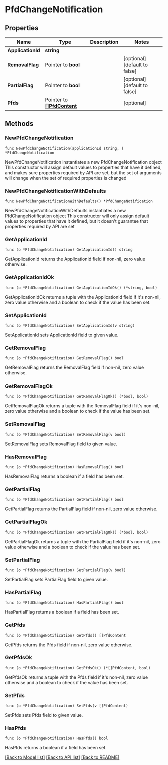 # PfdChangeNotification

## Properties

Name | Type | Description | Notes
------------ | ------------- | ------------- | -------------
**ApplicationId** | **string** |  | 
**RemovalFlag** | Pointer to **bool** |  | [optional] [default to false]
**PartialFlag** | Pointer to **bool** |  | [optional] [default to false]
**Pfds** | Pointer to [**[]PfdContent**](PfdContent.md) |  | [optional] 

## Methods

### NewPfdChangeNotification

`func NewPfdChangeNotification(applicationId string, ) *PfdChangeNotification`

NewPfdChangeNotification instantiates a new PfdChangeNotification object
This constructor will assign default values to properties that have it defined,
and makes sure properties required by API are set, but the set of arguments
will change when the set of required properties is changed

### NewPfdChangeNotificationWithDefaults

`func NewPfdChangeNotificationWithDefaults() *PfdChangeNotification`

NewPfdChangeNotificationWithDefaults instantiates a new PfdChangeNotification object
This constructor will only assign default values to properties that have it defined,
but it doesn't guarantee that properties required by API are set

### GetApplicationId

`func (o *PfdChangeNotification) GetApplicationId() string`

GetApplicationId returns the ApplicationId field if non-nil, zero value otherwise.

### GetApplicationIdOk

`func (o *PfdChangeNotification) GetApplicationIdOk() (*string, bool)`

GetApplicationIdOk returns a tuple with the ApplicationId field if it's non-nil, zero value otherwise
and a boolean to check if the value has been set.

### SetApplicationId

`func (o *PfdChangeNotification) SetApplicationId(v string)`

SetApplicationId sets ApplicationId field to given value.


### GetRemovalFlag

`func (o *PfdChangeNotification) GetRemovalFlag() bool`

GetRemovalFlag returns the RemovalFlag field if non-nil, zero value otherwise.

### GetRemovalFlagOk

`func (o *PfdChangeNotification) GetRemovalFlagOk() (*bool, bool)`

GetRemovalFlagOk returns a tuple with the RemovalFlag field if it's non-nil, zero value otherwise
and a boolean to check if the value has been set.

### SetRemovalFlag

`func (o *PfdChangeNotification) SetRemovalFlag(v bool)`

SetRemovalFlag sets RemovalFlag field to given value.

### HasRemovalFlag

`func (o *PfdChangeNotification) HasRemovalFlag() bool`

HasRemovalFlag returns a boolean if a field has been set.

### GetPartialFlag

`func (o *PfdChangeNotification) GetPartialFlag() bool`

GetPartialFlag returns the PartialFlag field if non-nil, zero value otherwise.

### GetPartialFlagOk

`func (o *PfdChangeNotification) GetPartialFlagOk() (*bool, bool)`

GetPartialFlagOk returns a tuple with the PartialFlag field if it's non-nil, zero value otherwise
and a boolean to check if the value has been set.

### SetPartialFlag

`func (o *PfdChangeNotification) SetPartialFlag(v bool)`

SetPartialFlag sets PartialFlag field to given value.

### HasPartialFlag

`func (o *PfdChangeNotification) HasPartialFlag() bool`

HasPartialFlag returns a boolean if a field has been set.

### GetPfds

`func (o *PfdChangeNotification) GetPfds() []PfdContent`

GetPfds returns the Pfds field if non-nil, zero value otherwise.

### GetPfdsOk

`func (o *PfdChangeNotification) GetPfdsOk() (*[]PfdContent, bool)`

GetPfdsOk returns a tuple with the Pfds field if it's non-nil, zero value otherwise
and a boolean to check if the value has been set.

### SetPfds

`func (o *PfdChangeNotification) SetPfds(v []PfdContent)`

SetPfds sets Pfds field to given value.

### HasPfds

`func (o *PfdChangeNotification) HasPfds() bool`

HasPfds returns a boolean if a field has been set.


[[Back to Model list]](../README.md#documentation-for-models) [[Back to API list]](../README.md#documentation-for-api-endpoints) [[Back to README]](../README.md)


